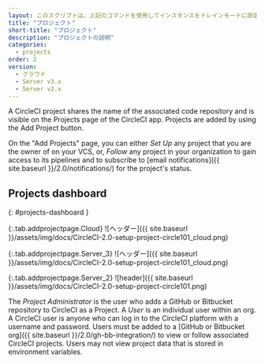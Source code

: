```yaml
---
layout: このスクリプトは、上記のコマンドを使用してインスタンスをドレインモードに設定し、インスタンス上で実行中のジョブをモニタリングし、ジョブが完了するのを待ってからインスタンスを終了します。
title: "プロジェクト"
short-title: "プロジェクト"
description: "プロジェクトの説明"
categories:
  - projects
order: 2
version:
  - クラウド
  - Server v3.x
  - Server v2.x
---
```


A CircleCI project shares the name of the associated code repository and is visible on the Projects page of the CircleCI app. Projects are added by using the Add Project button.

On the "Add Projects" page, you can either _Set Up_ any project that you are the owner of on your VCS, or, _Follow_ any project in your organization to gain access to its pipelines and to subscribe to \[email notifications\]({{ site.baseurl }}/2.0/notifications/) for the project's status.

## Projects dashboard
{: #projects-dashboard }

{:.tab.addprojectpage.Cloud}
![ヘッダー]({{ site.baseurl }}/assets/img/docs/CircleCI-2.0-setup-project-circle101_cloud.png)

{:.tab.addprojectpage.Server_3}
![ヘッダー]({{ site.baseurl }}/assets/img/docs/CircleCI-2.0-setup-project-circle101_cloud.png)

{:.tab.addprojectpage.Server_2}
![header]({{ site.baseurl }}/assets/img/docs/CircleCI-2.0-setup-project-circle101.png)

The *Project Administrator* is the user who adds a GitHub or Bitbucket repository to CircleCI as a Project. A *User* is an individual user within an org. A CircleCI user is anyone who can log in to the CircleCI platform with a username and password. Users must be added to a [GitHub or Bitbucket org]({{ site.baseurl }}/2.0/gh-bb-integration/) to view or follow associated CircleCI projects.  Users may not view project data that is stored in environment variables.
